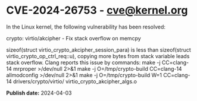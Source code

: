 # CVE-2024-26753 - cve@kernel.org

In the Linux kernel, the following vulnerability has been resolved:

crypto: virtio/akcipher - Fix stack overflow on memcpy

sizeof(struct virtio_crypto_akcipher_session_para) is less than
sizeof(struct virtio_crypto_op_ctrl_req::u), copying more bytes from
stack variable leads stack overflow. Clang reports this issue by
commands:
make -j CC=clang-14 mrproper >/dev/null 2>&1
make -j O=/tmp/crypto-build CC=clang-14 allmodconfig >/dev/null 2>&1
make -j O=/tmp/crypto-build W=1 CC=clang-14 drivers/crypto/virtio/
  virtio_crypto_akcipher_algs.o

**Publish date:** 2024-04-03
